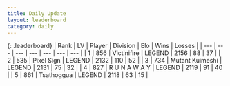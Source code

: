 ```yaml
---
title: Daily Update
layout: leaderboard
category: daily
---
```


{: .leaderboard}
| Rank | LV | Player | Division | Elo | Wins | Losses |
| --- | --- | --- | --- | --- | --- | --- |
| <span data-change="1">1</span> | 856 | <span title="ID: 112242">Victinifire</span> | LEGEND | <span data-change="0">2156</span> | <span data-change="0">88</span> | <span data-change="0">37</span> |
| <span data-change="17">2</span> | 535 | <span title="ID: 568882">Pixel Sign</span> | LEGEND | <span data-change="77">2132</span> | <span data-change="24">110</span> | <span data-change="8">52</span> |
| <span data-change="0">3</span> | 734 | <span title="ID: 520098">Mutant Kuimeshi</span> | LEGEND | <span data-change="13">2131</span> | <span data-change="2">75</span> | <span data-change="0">32</span> |
| <span data-change="0">4</span> | 827 | <span title="ID: 66144">R U N A W A Y</span> | LEGEND | <span data-change="15">2119</span> | <span data-change="9">91</span> | <span data-change="4">40</span> |
| <span data-change="0">5</span> | 861 | <span title="ID: 294236">Tsathoggua</span> | LEGEND | <span data-change="18">2118</span> | <span data-change="7">63</span> | <span data-change="2">15</span> |